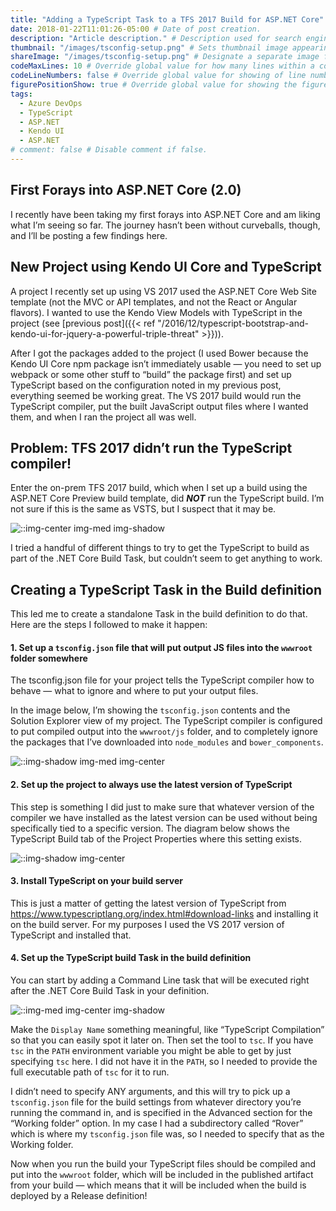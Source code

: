 ```yaml
---
title: "Adding a TypeScript Task to a TFS 2017 Build for ASP.NET Core" # Title of the blog post.
date: 2018-01-22T11:01:26-05:00 # Date of post creation.
description: "Article description." # Description used for search engine.
thumbnail: "/images/tsconfig-setup.png" # Sets thumbnail image appearing inside card on homepage.
shareImage: "/images/tsconfig-setup.png" # Designate a separate image for social media sharing.
codeMaxLines: 10 # Override global value for how many lines within a code block before auto-collapsing.
codeLineNumbers: false # Override global value for showing of line numbers within code block.
figurePositionShow: true # Override global value for showing the figure label.
tags:
  - Azure DevOps
  - TypeScript
  - ASP.NET
  - Kendo UI
  - ASP.NET
# comment: false # Disable comment if false.
---
```


## First Forays into ASP.NET Core (2.0)
I recently have been taking my first forays into ASP.NET Core and am liking what I’m seeing so far. The journey hasn’t been without curveballs, though, and I’ll be posting a few findings here.

## New Project using Kendo UI Core and TypeScript
A project I recently set up using VS 2017 used the ASP.NET Core Web Site template (not the MVC or API templates, and not the React or Angular flavors). I wanted to use the Kendo View Models with TypeScript in the project (see [previous post]({{< ref "/2016/12/typescript-bootstrap-and-kendo-ui-for-jquery-a-powerful-triple-threat" >}})).

After I got the packages added to the project (I used Bower because the Kendo UI Core npm package isn’t immediately usable — you need to set up webpack or some other stuff to “build” the package first) and set up TypeScript based on the configuration noted in my previous post, everything seemed be working great. The VS 2017 build would run the TypeScript compiler, put the built JavaScript output files where I wanted them, and when I ran the project all was well.

## Problem: TFS 2017 didn’t run the TypeScript compiler!
Enter the on-prem TFS 2017 build, which when I set up a build using the ASP.NET Core Preview build template, did ***NOT*** run the TypeScript build. I’m not sure if this is the same as VSTS, but I suspect that it may be.

![::img-center img-med img-shadow](/images/tfs-aspnetcore-preview.png)

I tried a handful of different things to try to get the TypeScript to build as part of the .NET Core Build Task, but couldn’t seem to get anything to work.

## Creating a TypeScript Task in the Build definition
This led me to create a standalone Task in the build definition to do that. Here are the steps I followed to make it happen:

#### 1. Set up a `tsconfig.json` file that will put output JS files into the `wwwroot` folder somewhere
The tsconfig.json file for your project tells the TypeScript compiler how to behave — what to ignore and where to put your output files.

In the image below, I’m showing the `tsconfig.json` contents and the Solution Explorer view of my project. The TypeScript compiler is configured to put compiled output into the `wwwroot/js` folder, and to completely ignore the packages that I’ve downloaded into `node_modules` and `bower_components`.

![::img-shadow img-med img-center](/images/tsconfig-setup.png)

#### 2. Set up the project to always use the latest version of TypeScript
This step is something I did just to make sure that whatever version of the compiler we have installed as the latest version can be used without being specifically tied to a specific version. The diagram below shows the TypeScript Build tab of the Project Properties where this setting exists.

![::img-shadow img-center](/images/project-properties.png)

#### 3. Install TypeScript on your build server
This is just a matter of getting the latest version of TypeScript from https://www.typescriptlang.org/index.html#download-links and installing it on the build server. For my purposes I used the VS 2017 version of TypeScript and installed that.

#### 4. Set up the TypeScript build Task in the build definition
You can start by adding a Command Line task that will be executed right after the .NET Core Build Task in your definition.

![::img-med img-center img-shadow](/images/TypeScriptTask.png)

Make the `Display Name` something meaningful, like “TypeScript Compilation” so that you can easily spot it later on. Then set the tool to `tsc`. If you have `tsc` in the `PATH` environment variable you might be able to get by just specifying `tsc` here. I did not have it in the `PATH`, so I needed to provide the full executable path of `tsc` for it to run.

I didn’t need to specify ANY arguments, and this will try to pick up a `tsconfig.json` file for the build settings from whatever directory you’re running the command in, and is specified in the Advanced section for the “Working folder” option. In my case I had a subdirectory called “Rover” which is where my `tsconfig.json` file was, so I needed to specify that as the Working folder.

Now when you run the build your TypeScript files should be compiled and put into the `wwwroot` folder, which will be included in the published artifact from your build — which means that it will be included when the build is deployed by a Release definition!